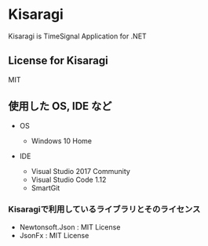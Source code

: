 # Kisaragi
Kisaragi is TimeSignal Application for .NET

## License for Kisaragi
MIT

## 使用した OS, IDE など
- OS
  - Windows 10 Home

- IDE
  - Visual Studio 2017 Community
  - Visual Studio Code 1.12
  - SmartGit
  
### Kisaragiで利用しているライブラリとそのライセンス
- Newtonsoft.Json : MIT License
- JsonFx : MIT License
